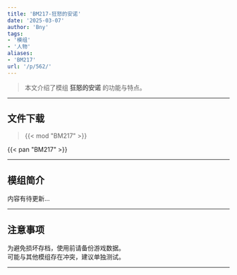 ```yaml
---
title: 'BM217-狂怒的安诺'
date: '2025-03-07'
author: 'Bny'
tags:
- '模组'
- '人物'
aliases:
- 'BM217'
url: '/p/562/'
---
```


> 本文介绍了模组 **狂怒的安诺** 的功能与特点。

---

## 文件下载  

> {{< mod "BM217" >}}  

{{< pan "BM217" >}}  

---

## 模组简介

>  
内容有待更新...  

---

## 注意事项

>  
为避免损坏存档，使用前请备份游戏数据。  
可能与其他模组存在冲突，建议单独测试。  

---

